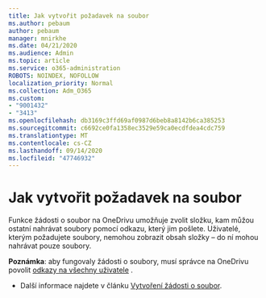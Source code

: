 ```yaml
---
title: Jak vytvořit požadavek na soubor
ms.author: pebaum
author: pebaum
manager: mnirkhe
ms.date: 04/21/2020
ms.audience: Admin
ms.topic: article
ms.service: o365-administration
ROBOTS: NOINDEX, NOFOLLOW
localization_priority: Normal
ms.collection: Adm_O365
ms.custom:
- "9001432"
- "3413"
ms.openlocfilehash: db3169c3ffd69af0987d6beb8a8142b6ca385253
ms.sourcegitcommit: c6692ce0fa1358ec3529e59ca0ecdfdea4cdc759
ms.translationtype: MT
ms.contentlocale: cs-CZ
ms.lasthandoff: 09/14/2020
ms.locfileid: "47746932"
---
```

# <a name="how-to-create-a-file-request"></a>Jak vytvořit požadavek na soubor

Funkce žádosti o soubor na OneDrivu umožňuje zvolit složku, kam můžou ostatní nahrávat soubory pomocí odkazu, který jim pošlete. Uživatelé, kterým požadujete soubory, nemohou zobrazit obsah složky – do ní mohou nahrávat pouze soubory.

**Poznámka**: aby fungovaly žádosti o soubory, musí správce na OneDrivu povolit [odkazy na všechny uživatele](https://docs.microsoft.com/sharepoint/turn-external-sharing-on-or-off) .

- Další informace najdete v článku [Vytvoření žádosti o soubor](https://support.office.com/article/create-a-file-request-f54aa7f8-2589-4421-b351-d415fc3b83af).
